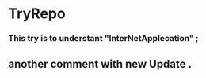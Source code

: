 # TryRepo
### This try is to understant "InterNetApplecation" ;
## another comment with new Update .
